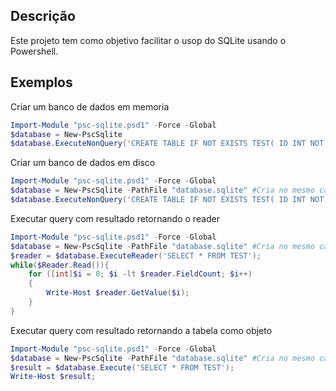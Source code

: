 ## Descrição
Este projeto tem como objetivo facilitar o usop do SQLite usando o Powershell.

## Exemplos
Criar um banco de dados em memoria
```powershell
Import-Module "psc-sqlite.psd1" -Force -Global
$database = New-PscSqlite
$database.ExecuteNonQuery('CREATE TABLE IF NOT EXISTS TEST( ID INT NOT NULL, NME TEXT NOT NULL)');
```

Criar um banco de dados em disco
```powershell
Import-Module "psc-sqlite.psd1" -Force -Global
$database = New-PscSqlite -PathFile "database.sqlite" #Cria no mesmo caminho onde está a instancia do PowerShell
$database.ExecuteNonQuery('CREATE TABLE IF NOT EXISTS TEST( ID INT NOT NULL, NME TEXT NOT NULL)');
```

Executar query com resultado retornando o reader
```powershell
Import-Module "psc-sqlite.psd1" -Force -Global
$database = New-PscSqlite -PathFile "database.sqlite" #Cria no mesmo caminho onde está a instancia do PowerShell
$reader = $database.ExecuteReader('SELECT * FROM TEST');
while($Reader.Read()){
    for ([int]$i = 0; $i -lt $reader.FieldCount; $i++) 
    {
        Write-Host $reader.GetValue($i);
    }  
}
```

Executar query com resultado retornando a tabela como objeto
```powershell
Import-Module "psc-sqlite.psd1" -Force -Global
$database = New-PscSqlite -PathFile "database.sqlite" #Cria no mesmo caminho onde está a instancia do PowerShell
$result = $database.Execute('SELECT * FROM TEST');
Write-Host $result;
```
